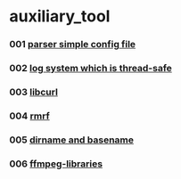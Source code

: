 # auxiliary_tool

### 001 [parser simple config file](001)
### 002 [log system which is thread-safe](002)
### 003 [libcurl](003)
### 004 [rmrf](004)
### 005 [dirname and basename](005)
### 006 [ffmpeg-libraries](006)
